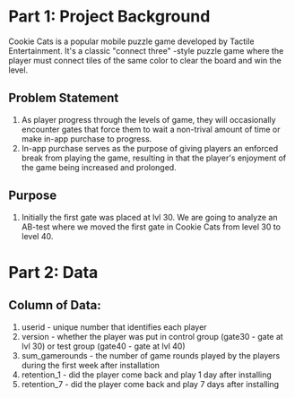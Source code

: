 # Part 1: Project Background

Cookie Cats is a popular mobile puzzle game developed by Tactile Entertainment. It's a classic "connect three" -style puzzle game where the player must connect tiles of the same color to clear the board and win the level.

## Problem Statement 

1. As player progress through the levels of game, they will occasionally encounter gates that force them to wait a non-trival amount of time or make in-app purchase to progress.
2. In-app purchase serves as the purpose of giving players an enforced break from playing the game, resulting in that the player's enjoyment of the game being increased and prolonged.

## Purpose

1. Initially the first gate was placed at lvl 30. We are going to analyze an AB-test where we moved the first gate in Cookie Cats from level 30 to level 40.


# Part 2: Data

## Column of Data:

1. userid - unique number that identifies each player
2. version - whether the player was put in control group (gate30 -  gate at lvl 30) or test group (gate40 - gate at lvl 40)
3. sum_gamerounds - the number of game rounds played by the players during the first week after installation
4. retention_1 - did the player come back and play 1 day after installing
5. retention_7 - did the player come back and play 7 days after installing

   

